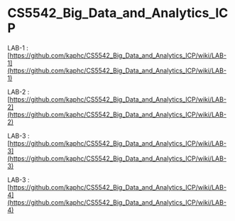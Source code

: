 # CS5542_Big_Data_and_Analytics_ICP

LAB-1 : [https://github.com/kaphc/CS5542_Big_Data_and_Analytics_ICP/wiki/LAB-1](https://github.com/kaphc/CS5542_Big_Data_and_Analytics_ICP/wiki/LAB-1)

LAB-2 : [https://github.com/kaphc/CS5542_Big_Data_and_Analytics_ICP/wiki/LAB-2](https://github.com/kaphc/CS5542_Big_Data_and_Analytics_ICP/wiki/LAB-2)

LAB-3 : [https://github.com/kaphc/CS5542_Big_Data_and_Analytics_ICP/wiki/LAB-3](https://github.com/kaphc/CS5542_Big_Data_and_Analytics_ICP/wiki/LAB-3)

LAB-3 : [https://github.com/kaphc/CS5542_Big_Data_and_Analytics_ICP/wiki/LAB-4](https://github.com/kaphc/CS5542_Big_Data_and_Analytics_ICP/wiki/LAB-4)
